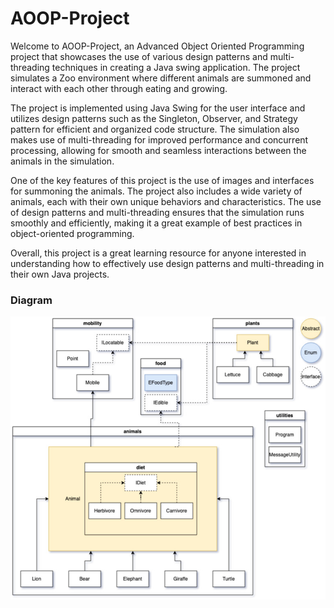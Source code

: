 # AOOP-Project

Welcome to AOOP-Project, an Advanced Object Oriented Programming project that showcases the use of various design patterns and multi-threading techniques in creating a Java swing application. The project simulates a Zoo environment where different animals are summoned and interact with each other through eating and growing.

The project is implemented using Java Swing for the user interface and utilizes design patterns such as the Singleton, Observer, and Strategy pattern for efficient and organized code structure. The simulation also makes use of multi-threading for improved performance and concurrent processing, allowing for smooth and seamless interactions between the animals in the simulation.

One of the key features of this project is the use of images and interfaces for summoning the animals. The project also includes a wide variety of animals, each with their own unique behaviors and characteristics. The use of design patterns and multi-threading ensures that the simulation runs smoothly and efficiently, making it a great example of best practices in object-oriented programming.

Overall, this project is a great learning resource for anyone interested in understanding how to effectively use design patterns and multi-threading in their own Java projects.

### Diagram
![Diagram](https://github.com/tcivie/AOOP-Project/blob/master/AOOP-Project%20Diagram.jpg)
